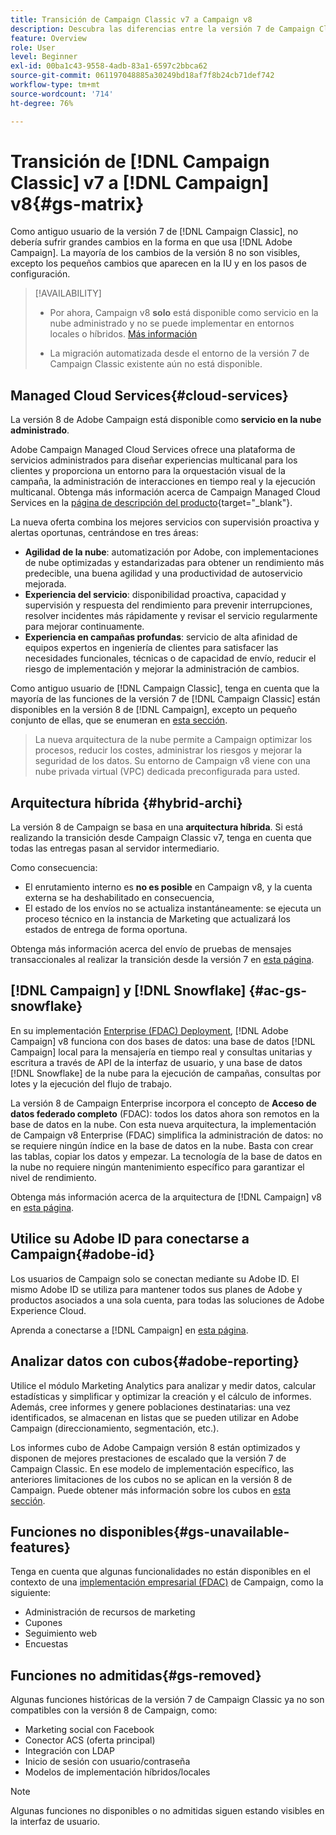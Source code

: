 ```yaml
---
title: Transición de Campaign Classic v7 a Campaign v8
description: Descubra las diferencias entre la versión 7 de Campaign Classic y la versión 8 de Campaign.
feature: Overview
role: User
level: Beginner
exl-id: 00ba1c43-9558-4adb-83a1-6597c2bbca62
source-git-commit: 061197048885a30249bd18af7f8b24cb71def742
workflow-type: tm+mt
source-wordcount: '714'
ht-degree: 76%

---
```


# Transición de [!DNL Campaign Classic] v7 a [!DNL Campaign] v8{#gs-matrix}

Como antiguo usuario de la versión 7 de [!DNL Campaign Classic], no debería sufrir grandes cambios en la forma en que usa [!DNL Adobe Campaign]. La mayoría de los cambios de la versión 8 no son visibles, excepto los pequeños cambios que aparecen en la IU y en los pasos de configuración.

>[!AVAILABILITY]
>
>* Por ahora, Campaign v8 **solo** está disponible como servicio en la nube administrado y no se puede implementar en entornos locales o híbridos. [Más información](#cloud-services)
>
>* La migración automatizada desde el entorno de la versión 7 de Campaign Classic existente aún no está disponible.


## Managed Cloud Services{#cloud-services}

La versión 8 de Adobe Campaign está disponible como **servicio en la nube administrado**.

Adobe Campaign Managed Cloud Services ofrece una plataforma de servicios administrados para diseñar experiencias multicanal para los clientes y proporciona un entorno para la orquestación visual de la campaña, la administración de interacciones en tiempo real y la ejecución multicanal. Obtenga más información acerca de Campaign Managed Cloud Services en la [página de descripción del producto](https://helpx.adobe.com/es/legal/product-descriptions/adobe-campaign-managed-cloud-services.html){target="_blank"}.

La nueva oferta combina los mejores servicios con supervisión proactiva y alertas oportunas, centrándose en tres áreas:

* **Agilidad de la nube**: automatización por Adobe, con implementaciones de nube optimizadas y estandarizadas para obtener un rendimiento más predecible, una buena agilidad y una productividad de autoservicio mejorada.
* **Experiencia del servicio**: disponibilidad proactiva, capacidad y supervisión y respuesta del rendimiento para prevenir interrupciones, resolver incidentes más rápidamente y revisar el servicio regularmente para mejorar continuamente.
* **Experiencia en campañas profundas**: servicio de alta afinidad de equipos expertos en ingeniería de clientes para satisfacer las necesidades funcionales, técnicas o de capacidad de envío, reducir el riesgo de implementación y mejorar la administración de cambios.

Como antiguo usuario de [!DNL Campaign Classic], tenga en cuenta que la mayoría de las funciones de la versión 7 de [!DNL Campaign Classic] están disponibles en la versión 8 de [!DNL Campaign], excepto un pequeño conjunto de ellas, que se enumeran en [esta sección](#gs-removed).

>La nueva arquitectura de la nube permite a Campaign optimizar los procesos, reducir los costes, administrar los riesgos y mejorar la seguridad de los datos. Su entorno de Campaign v8 viene con una nube privada virtual (VPC) dedicada preconfigurada para usted.


## Arquitectura híbrida {#hybrid-archi}

La versión 8 de Campaign se basa en una **arquitectura híbrida**. Si está realizando la transición desde Campaign Classic v7, tenga en cuenta que todas las entregas pasan al servidor intermediario.

Como consecuencia:

* El enrutamiento interno es **no es posible** en Campaign v8, y la cuenta externa se ha deshabilitado en consecuencia,
* El estado de los envíos no se actualiza instantáneamente: se ejecuta un proceso técnico en la instancia de Marketing que actualizará los estados de entrega de forma oportuna.


Obtenga más información acerca del envío de pruebas de mensajes transaccionales al realizar la transición desde la versión 7 en [esta página](../send/transactional-template.md#transition-from-v7).


## [!DNL Campaign] y [!DNL Snowflake] {#ac-gs-snowflake}

En su implementación [Enterprise (FDAC) Deployment](../architecture/enterprise-deployment.md), [!DNL Adobe Campaign] v8 funciona con dos bases de datos: una base de datos [!DNL Campaign] local para la mensajería en tiempo real y consultas unitarias y escritura a través de API de la interfaz de usuario, y una base de datos [!DNL Snowflake] de la nube para la ejecución de campañas, consultas por lotes y la ejecución del flujo de trabajo.

La versión 8 de Campaign Enterprise incorpora el concepto de **Acceso de datos federado completo** (FDAC): todos los datos ahora son remotos en la base de datos en la nube. Con esta nueva arquitectura, la implementación de Campaign v8 Enterprise (FDAC) simplifica la administración de datos: no se requiere ningún índice en la base de datos en la nube. Basta con crear las tablas, copiar los datos y empezar. La tecnología de la base de datos en la nube no requiere ningún mantenimiento específico para garantizar el nivel de rendimiento.

Obtenga más información acerca de la arquitectura de [!DNL Campaign] v8 en [esta página](../architecture/architecture.md).


## Utilice su Adobe ID para conectarse a Campaign{#adobe-id}

Los usuarios de Campaign solo se conectan mediante su Adobe ID. El mismo Adobe ID se utiliza para mantener todos sus planes de Adobe y productos asociados a una sola cuenta, para todas las soluciones de Adobe Experience Cloud.

Aprenda a conectarse a [!DNL Campaign] en [esta página](connect.md).

## Analizar datos con cubos{#adobe-reporting}

Utilice el módulo Marketing Analytics para analizar y medir datos, calcular estadísticas y simplificar y optimizar la creación y el cálculo de informes. Además, cree informes y genere poblaciones destinatarias: una vez identificados, se almacenan en listas que se pueden utilizar en Adobe Campaign (direccionamiento, segmentación, etc.).

Los informes cubo de Adobe Campaign versión 8 están optimizados y disponen de mejores prestaciones de escalado que la versión 7 de Campaign Classic. En ese modelo de implementación específico, las anteriores limitaciones de los cubos no se aplican en la versión 8 de Campaign. Puede obtener más información sobre los cubos en [esta sección](../../v8/reporting/gs-cubes.md).

## Funciones no disponibles{#gs-unavailable-features}

Tenga en cuenta que algunas funcionalidades no están disponibles en el contexto de una [implementación empresarial (FDAC)](../architecture/enterprise-deployment.md) de Campaign, como la siguiente:

* Administración de recursos de marketing
* Cupones
* Seguimiento web
* Encuestas

## Funciones no admitidas{#gs-removed}

Algunas funciones históricas de la versión 7 de Campaign Classic ya no son compatibles con la versión 8 de Campaign, como:

* Marketing social con Facebook
* Conector ACS (oferta principal)
* Integración con LDAP
* Inicio de sesión con usuario/contraseña
* Modelos de implementación híbridos/locales


>[!NOTE]
>
>Algunas funciones no disponibles o no admitidas siguen estando visibles en la interfaz de usuario.
